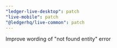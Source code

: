 ```yaml
---
"ledger-live-desktop": patch
"live-mobile": patch
"@ledgerhq/live-common": patch
---
```


Improve wording of "not found entity" error
